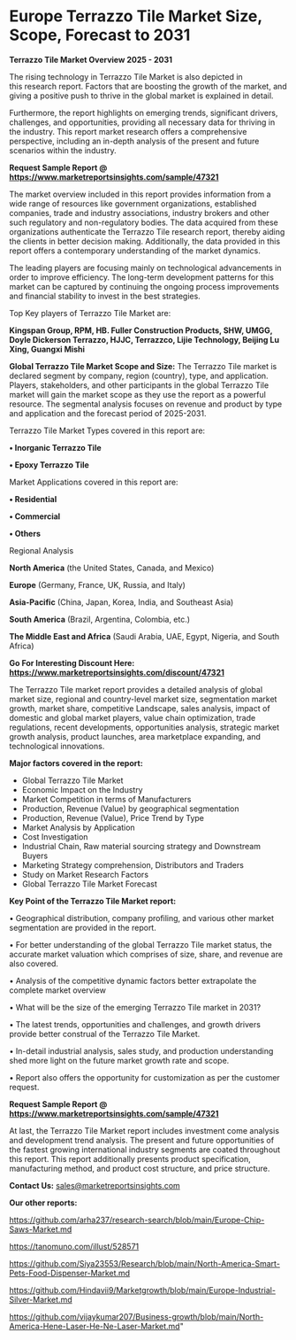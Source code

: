 # Europe Terrazzo Tile Market Size, Scope, Forecast to 2031

<Strong> Terrazzo Tile Market Overview 2025 - 2031</strong>

The rising technology in Terrazzo Tile Market is also depicted in this research report. Factors that are boosting the growth of the market, and giving a positive push to thrive in the global market is explained in detail.

Furthermore, the report highlights on emerging trends, significant drivers, challenges, and opportunities, providing all necessary data for thriving in the industry. This report market research offers a comprehensive perspective, including an in-depth analysis of the present and future scenarios within the industry.

<strong>Request Sample Report @ <a href=https://www.marketreportsinsights.com/sample/47321>https://www.marketreportsinsights.com/sample/47321</a></strong>

The market overview included in this report provides information from a wide range of resources like government organizations, established companies, trade and industry associations, industry brokers and other such regulatory and non-regulatory bodies. The data acquired from these organizations authenticate the Terrazzo Tile research report, thereby aiding the clients in better decision making. Additionally, the data provided in this report offers a contemporary understanding of the market dynamics.

The leading players are focusing mainly on technological advancements in order to improve efficiency. The long-term development patterns for this market can be captured by continuing the ongoing process improvements and financial stability to invest in the best strategies.

Top Key players of Terrazzo Tile Market are:

<strong>Kingspan Group, RPM, HB. Fuller Construction Products, SHW, UMGG, Doyle Dickerson Terrazzo, HJJC, Terrazzco, Lijie Technology, Beijing Lu Xing, Guangxi Mishi</strong>

<strong><b>Global Terrazzo Tile Market Scope and Size:</b></strong>
The Terrazzo Tile market is declared segment by company, region (country), type, and application. Players, stakeholders, and other participants in the global Terrazzo Tile market will gain the market scope as they use the report as a powerful resource. The segmental analysis focuses on revenue and product by type and application and the forecast period of 2025-2031.

Terrazzo Tile Market Types covered in this report are:

<strong>•  Inorganic Terrazzo Tile

•  Epoxy Terrazzo Tile</strong>

Market Applications covered in this report are:

<strong>•  Residential

•  Commercial

•  Others</strong> 

Regional Analysis

<strong>North America</strong> (the United States, Canada, and Mexico)

<strong>Europe</strong> (Germany, France, UK, Russia, and Italy)

<strong>Asia-Pacific</strong> (China, Japan, Korea, India, and Southeast Asia)

<strong>South America</strong> (Brazil, Argentina, Colombia, etc.)

<strong>The Middle East and Africa</strong> (Saudi Arabia, UAE, Egypt, Nigeria, and South Africa)

<strong>Go For Interesting Discount Here: <a href=https://www.marketreportsinsights.com/discount/47321>https://www.marketreportsinsights.com/discount/47321</a></strong>

The Terrazzo Tile market report provides a detailed analysis of global market size, regional and country-level market size, segmentation market growth, market share, competitive Landscape, sales analysis, impact of domestic and global market players, value chain optimization, trade regulations, recent developments, opportunities analysis, strategic market growth analysis, product launches, area marketplace expanding, and technological innovations.

<strong><b>Major factors covered in the report:</b></strong>
<ul>
  <li>Global Terrazzo Tile Market </li>
  <li>Economic Impact on the Industry</li>
  <li>Market Competition in terms of Manufacturers</li>
  <li>Production, Revenue (Value) by geographical segmentation</li>
  <li>Production, Revenue (Value), Price Trend by Type</li>
  <li>Market Analysis by Application</li>
  <li>Cost Investigation</li>
  <li>Industrial Chain, Raw material sourcing strategy and Downstream Buyers</li>
  <li>Marketing Strategy comprehension, Distributors and Traders</li>
  <li>Study on Market Research Factors</li>
  <li>Global Terrazzo Tile Market Forecast</li>
</ul>

<strong><b>Key Point of the Terrazzo Tile Market report:</b></strong>

• Geographical distribution, company profiling, and various other market segmentation are provided in the report.

• For better understanding of the global Terrazzo Tile market status, the accurate market valuation which comprises of size, share, and revenue are also covered.

• Analysis of the competitive dynamic factors better extrapolate the complete market overview

• What will be the size of the emerging Terrazzo Tile market in 2031?

• The latest trends, opportunities and challenges, and growth drivers provide better construal of the Terrazzo Tile Market.

• In-detail industrial analysis, sales study, and production understanding shed more light on the future market growth rate and scope.

• Report also offers the opportunity for customization as per the customer request.

<strong>Request Sample Report @ <a href=https://www.marketreportsinsights.com/sample/47321>https://www.marketreportsinsights.com/sample/47321</a></strong>

At last, the Terrazzo Tile Market report includes investment come analysis and development trend analysis. The present and future opportunities of the fastest growing international industry segments are coated throughout this report. This report additionally presents product specification, manufacturing method, and product cost structure, and price structure.

<strong>Contact Us:</strong>
sales@marketreportsinsights.com

<strong>Our other reports:</strong>

<a href=https://github.com/arha237/research-search/blob/main/Europe-Chip-Saws-Market.md>https://github.com/arha237/research-search/blob/main/Europe-Chip-Saws-Market.md</a>

<a href=https://tanomuno.com/illust/528571>https://tanomuno.com/illust/528571</a>

<a href=https://github.com/Siya23553/Research/blob/main/North-America-Smart-Pets-Food-Dispenser-Market.md>https://github.com/Siya23553/Research/blob/main/North-America-Smart-Pets-Food-Dispenser-Market.md</a>

<a href=https://github.com/Hindavii9/Marketgrowth/blob/main/Europe-Industrial-Silver-Market.md>https://github.com/Hindavii9/Marketgrowth/blob/main/Europe-Industrial-Silver-Market.md</a>

<a href=https://github.com/vijaykumar207/Business-growth/blob/main/North-America-Hene-Laser-He-Ne-Laser-Market.md>https://github.com/vijaykumar207/Business-growth/blob/main/North-America-Hene-Laser-He-Ne-Laser-Market.md</a>"
